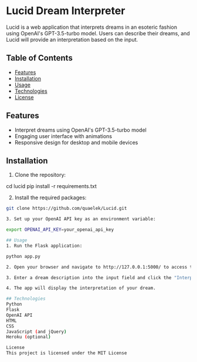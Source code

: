 # Lucid Dream Interpreter

Lucid is a web application that interprets dreams in an esoteric fashion using OpenAI's GPT-3.5-turbo model. Users can describe their dreams, and Lucid will provide an interpretation based on the input.

## Table of Contents

- [Features](#features)
- [Installation](#installation)
- [Usage](#usage)
- [Technologies](#technologies)
- [License](#license)

## Features

- Interpret dreams using OpenAI's GPT-3.5-turbo model
- Engaging user interface with animations
- Responsive design for desktop and mobile devices

## Installation

1. Clone the repository:

cd lucid
pip install -r requirements.txt

2. Install the required packages:

```bash
git clone https://github.com/quaelek/Lucid.git

3. Set up your OpenAI API key as an environment variable:

export OPENAI_API_KEY=your_openai_api_key

## Usage
1. Run the Flask application:

python app.py

2. Open your browser and navigate to http://127.0.0.1:5000/ to access the Lucid Dream Interpreter web application.

3. Enter a dream description into the input field and click the "Interpret my dream" button or press enter.

4. The app will display the interpretation of your dream.

## Technologies
Python
Flask
OpenAI API
HTML
CSS
JavaScript (and jQuery)
Heroku (optional)

License
This project is licensed under the MIT License
